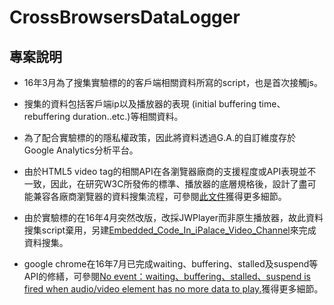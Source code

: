 # CrossBrowsersDataLogger

## 專案說明
- 16年3月為了搜集實驗標的的客戶端相關資料所寫的script，也是首次接觸js。

- 搜集的資料包括客戶端ip以及播放器的表現 (initial buffering time、rebuffering duration..etc.)等相關資料。

- 為了配合實驗標的的隱私權政策，因此將資料透過G.A.的自訂維度存於Google Analytics分析平台。

- 由於HTML5 video tag的相關API在各瀏覽器廠商的支援程度或API表現並不一致，因此，在研究W3C所發佈的標準、播放器的底層規格後，設計了盡可能兼容各廠商瀏覽器的資料搜集流程，可參閱[此文件](https://www.google.com/url?q=https://drive.google.com/file/d/0B3c_g2IJ7SqgRExEaGQ5VV9zMHM/view%3Fusp%3Dsharing&ust=1495736040000000&usg=AFQjCNHoTcsQngIR2uv6jWWaZzkdGPTo4Q&hl=zh-TW)獲得更多細節。

- 由於實驗標的在16年4月突然改版，改採JWPlayer而非原生播放器，故此資料搜集script棄用，另建[Embedded_Code_In_iPalace_Video_Channel](https://github.com/alvinyen/Embedded_Code_In_iPalace_Video_Channel)來完成資料搜集。

- google chrome在16年7月已完成waiting、buffering、stalled及suspend等API的修繕，可參閱[No event：waiting、buffering、stalled、suspend is fired when audio/video element has no more data to play.](https://bugs.chromium.org/p/chromium/issues/detail?id=279213)獲得更多細節。